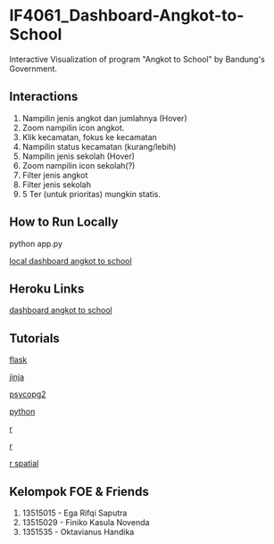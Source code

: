 # IF4061_Dashboard-Angkot-to-School

Interactive Visualization of program "Angkot to School" by Bandung's Government.

## Interactions

1. Nampilin jenis angkot dan jumlahnya (Hover)
2. Zoom nampilin icon angkot.
3. Klik kecamatan, fokus ke kecamatan
4. Nampilin status kecamatan (kurang/lebih)
5. Nampilin jenis sekolah (Hover)
6. Zoom nampilin icon sekolah(?)
7. Filter jenis angkot
8. Filter jenis sekolah
9. 5 Ter (untuk prioritas) mungkin statis.

## How to Run Locally

python app.py

[local dashboard angkot to school](http://127.0.0.1:5000/)

## Heroku Links

[dashboard angkot to school](http://dashboard-angkot-to-school.herokuapp.com/)

## Tutorials

[flask](http://flask.pocoo.org/docs/1.0/)

[jinja](http://jinja.pocoo.org/docs/2.10/templates/)

[psycopg2](http://initd.org/psycopg/docs/)

[python](https://www.python.org/dev/peps/pep-0008/#naming-conventions)

[r](https://www.r-project.org/other-docs.html)

[r](https://cran.r-project.org/manuals.html)

[r spatial](https://www.rspatial.org/intr/1-introduction.html#)

## Kelompok FOE & Friends

1. 13515015 - Ega Rifqi Saputra
2. 13515029 - Finiko Kasula Novenda
3. 1351535 - Oktavianus Handika
